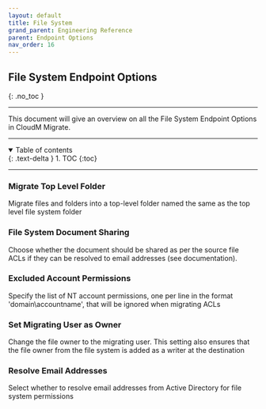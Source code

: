 ```yaml
---
layout: default
title: File System
grand_parent: Engineering Reference
parent: Endpoint Options
nav_order: 16
---
```


## File System Endpoint Options
{: .no_toc }

---
This document will give an overview on all the File System Endpoint Options in CloudM Migrate. 
       
---
<a name="top"></a>
<details open markdown="block">
  <summary>
    Table of contents
  </summary>
  {: .text-delta }
1. TOC
{:toc}
</details>

---
### Migrate Top Level Folder 

Migrate files and folders into a top-level folder named the same as the top level file system folder

### File System Document Sharing

Choose whether the document should be shared as per the source file ACLs if they can be resolved to email addresses (see documentation).

### Excluded Account Permissions

Specify the list of NT account permissions, one per line in the format 'domain\\accountname', that will be ignored when migrating ACLs

### Set Migrating User as Owner 

Change the file owner to the migrating user. This setting also ensures that the file owner from the file system is added as a writer at the destination

### Resolve Email Addresses 

Select whether to resolve email addresses from Active Directory for file system permissions
